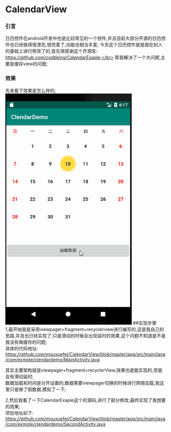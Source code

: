 # CalendarView
### 引言
日历控件在android开发中也是比较常见的一个控件,并且目前大部分开源的日历控件也已经做得很漂亮,很完善了,功能也相当丰富;
今天这个日历控件就是我在别人的基础上进行修改了的,首先很感谢这个开源库:
https://github.com/codbking/CalendarExaple;</br>
帮我解决了一个大问题,主要是缓存view的问题;</br>
### 效果</br>
先来看下效果是怎么样的;</br>
![这里写图片描述](./image/aa.gif)
##实现步骤</br>
1,最开始我是采用viewpager+fragment+recyclerview进行编写的,这是我自己的思路,并且也已经实现了;只是滑动的时候会出现延时的效果,这个问题不知道是不是我没有做缓存的问题;</br>
具体的代码地址:</br>
https://github.com/mouxuefei/CalendarView/blob/master/app/src/main/java/com/exmple/clendardemo/MainActivity.java

其实主要架构就是viewpager+fragment+recyclerView,效果也是能实现的,但是会有滑动延时;</br>
数据加载和时间是分开设置的;数据需要viewpager切换的时候进行网络加载,我这里只是做了假数据,模拟了一下;</br>

2,然后我看了一下CalendarExaple这个的源码,进行了部分修改;最终实现了我想要的效果;</br>
项目地址如下:</br>
https://github.com/mouxuefei/CalendarView/blob/master/app/src/main/java/com/exmple/clendardemo/SecondActivity.java

